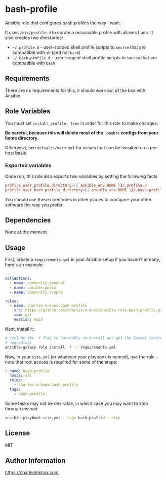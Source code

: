 # bash-profile

Ansible role that configures bash profiles the way I want.

It uses `/etc/profile.d` to curate a reasonable profile with aliases I use. It
also creates two directories:

- `~/.profile.d` - user-scoped shell profile scripts to `source` that are
  compatible with `sh` (and not `bash`)
- `~/.bash-profile.d` - user-scoped shell profile scripts to `source` that are
  compatible with `bash`

## Requirements

There are no requirements for this, it should work out of the box with Ansible.

## Role Variables

You must set `install_profile: true` in order for this role to make changes.

**Be careful, because this will delete most of the `.bashrc` configs from your
home directory.**

Otherwise, see `defaults/main.yml` for values that can be tweaked on a per-host
basis.

### Exported variables

Once run, this role also exports two variables by setting the following facts:

```conf
profile_user_profile_directory={{ ansible_env.HOME }}/.profile.d
profile_user_bash_profile_directory={{ ansible_env.HOME }}/.bash-profile.d
```

You should use these directories in other places to configure your other
software the way you prefer.

## Dependencies

None at the moment.

## Usage

First, create a `requirements.yml` in your Ansible setup if you haven't already,
here's an example:

```yaml
---
collections:
  - name: community.general
  - name: ansible.posix
  - name: community.crypto

roles:
  - name: charles-m-knox.bash-profile
    src: https://github.com/charles-m-knox/ansible-role-bash-profile.git
    scm: git
    version: main
```

Next, install it:

```bash
# include the -f flag to forceably re-install and get the latest (equivalent to
# upgrading)
ansible-galaxy role install -f -r requirements.yml
```

Now, in your `site.yml` (or whatever your playbook is named), use the role -
note that root access is required for some of the steps:

```yaml
- name: bash-profile
  hosts: all
  roles:
    - charles-m-knox.bash-profile
  tags:
    - bash-profile
```

Some tasks may not be desirable, in which case you may want to step through
instead:

```bash
ansible-playbook site.yml --tags bash-profile --step
```

## License

MIT

## Author Information

<https://charlesmknox.com>
